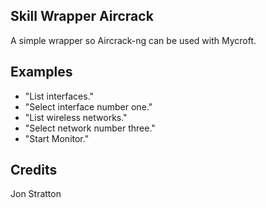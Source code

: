 ## Skill Wrapper Aircrack
A simple wrapper so Aircrack-ng can be used with Mycroft.

## Examples 
* "List interfaces."
* "Select interface number one."
* "List wireless networks."
* "Select network number three."
* "Start Monitor."

## Credits 
Jon Stratton
